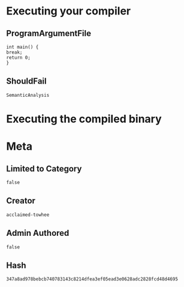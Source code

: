 # Executing your compiler

## ProgramArgumentFile

```
int main() {
break;
return 0;
}

```

## ShouldFail

```
SemanticAnalysis
```

# Executing the compiled binary

# Meta

## Limited to Category

```
false
```

## Creator

```
acclaimed-towhee
```

## Admin Authored

```
false
```

## Hash

```
347a8ad978bebcb740783143c8214dfea3ef05ead3e0628adc2828fcd48d4695
```
